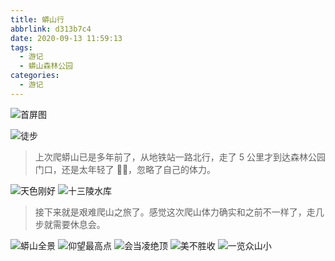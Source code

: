 ```yaml
---
title: 蟒山行
abbrlink: d313b7c4
date: 2020-09-13 11:59:13
tags:
  - 游记
  - 蟒山森林公园
categories:
  - 游记
---
```


![首屏图](https://s11.ax1x.com/2024/03/05/pFDKoFJ.jpg)

<!-- more -->

![徒步](https://s11.ax1x.com/2024/03/05/pFDKTY9.jpg)

> 上次爬蟒山已是多年前了，从地铁站一路北行，走了 5 公里才到达森林公园门口，还是太年轻了 🤣🤣，忽略了自己的体力。

![天色刚好](https://s11.ax1x.com/2024/03/05/pFDKbS1.jpg)
![十三陵水库](https://s11.ax1x.com/2024/03/05/pFDKqQx.jpg)

> 接下来就是艰难爬山之旅了。感觉这次爬山体力确实和之前不一样了，走几步就需要休息会。

![蟒山全景](https://s11.ax1x.com/2024/03/05/pFDKjeO.jpg)
![仰望最高点](https://z3.ax1x.com/2021/01/13/st4rZ9.jpg)
![会当凌绝顶](https://z3.ax1x.com/2021/01/13/st42RK.jpg)
![美不胜收](https://s11.ax1x.com/2024/03/05/pFDKOOK.jpg)
![一览众山小](https://z3.ax1x.com/2021/01/13/st4yI1.jpg)
